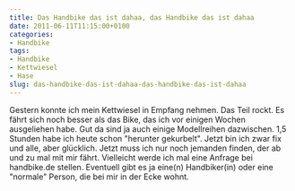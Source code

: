 ```yaml
---
title: Das Handbike das ist dahaa, das Handbike das ist dahaa
date: 2011-06-11T11:15:00+0100
categories:
- Handbike
tags:
- Handbike
- Kettwiesel
- Hase
slug: das-handbike-das-ist-dahaa-das-handbike-das-ist-dahaa
---
```

Gestern konnte ich mein Kettwiesel in Empfang nehmen. Das Teil rockt. Es fährt sich noch besser als das Bike, das ich vor einigen Wochen ausgeliehen habe. Gut da sind ja auch einige Modellreihen dazwischen. 1,5 Stunden habe ich heute schon "herunter gekurbelt". Jetzt bin ich zwar fix und alle, aber glücklich. Jetzt muss ich nur noch jemanden finden, der ab und zu mal mit mir fährt. Vielleicht werde ich mal eine Anfrage bei handbike.de stellen. Eventuell gibt es ja eine(n) Handbiker(in) oder eine "normale" Person, die bei mir in der Ecke wohnt.